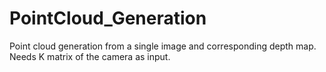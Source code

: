 # PointCloud_Generation

Point cloud generation from a single image and corresponding depth map.
Needs K matrix of the camera as input.
